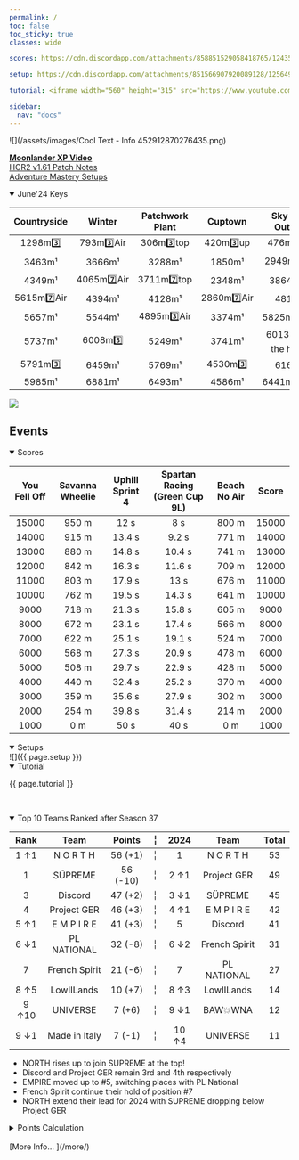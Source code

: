 ```yaml
---
permalink: /
toc: false
toc_sticky: true
classes: wide

scores: https://cdn.discordapp.com/attachments/858851529058418765/1243547394797211688/IMG_5336.png

setup: https://cdn.discordapp.com/attachments/851566907920089128/1256497816751046656/Image.png?ex=6680fc48&is=667faac8&hm=625eb7cdebf38b16ab2a03fa5a4adecea416bab559bd0fcbc78b4314d11c2190&

tutorial: <iframe width="560" height="315" src="https://www.youtube.com/embed/jzHCg0_y6K0?si=PYQ_LXyo4RR6PaR5&amp;start=295" title="YouTube video player" frameborder="0" allow="accelerometer; autoplay; clipboard-write; encrypted-media; gyroscope; picture-in-picture; web-share" referrerpolicy="strict-origin-when-cross-origin" allowfullscreen></iframe>

sidebar:
  nav: "docs"
---
```

![](/assets/images/Cool Text - Info 452912870276435.png)  

<!--
![](https://cdn.discordapp.com/attachments/806343355264401478/848994894865104896/cooltext385495335534000.png)  

<details  markdown="block">
  <summary>
    Table of contents
  </summary>
  {: .text-delta }
1. TOC
{:toc} 
</details> -->  

[**Moonlander XP Video**](http://www.youtube.com/watch?v=ATDNgvF0XhQ)  
[HCR2 v1.61 Patch Notes](https://fingersoft.com/news/2024/05/20/patch-notes-hcr2-v1-61-0/)  
[Adventure Mastery Setups](https://reference.hcr2info.com/more/#adventures)  

	
<details  markdown="block" open>
  <summary> 
   June'24 Keys
  </summary>  

**Countryside** | **Winter** | **Patchwork Plant** | **Cuptown** | **Sky Rock Outpost**
:--: | :--: | :--: | :--: | :--:
1298m3️⃣  | 793m3️⃣Air  | 306m3️⃣top  | 420m3️⃣up  | 476m3️⃣top 
 3463m¹  |  3666m¹  |  3288m¹  |  1850m¹  |  2949m7️⃣top 
 4349m¹  |  4065m7️⃣Air  |  3711m7️⃣top  |  2348m¹  |  3864m¹Air 
 5615m7️⃣Air  |  4394m¹  |  4128m¹  |  2860m7️⃣Air  |  4810m¹ 
 5657m¹  |  5544m¹  |  4895m3️⃣Air  |  3374m¹  |  5825m¹below 
 5737m¹  |  6008m3️⃣  |  5249m¹  |  3741m¹  |  6013m3️⃣on the house 
 5791m3️⃣  |  6459m¹  |  5769m¹  |  4530m3️⃣  |  6167m¹ 
 5985m¹ |  6881m¹ |  6493m¹ |  4586m¹ |  6441m¹below
	
![](https://cdn.discordapp.com/attachments/1124712591848112238/1246471759629127721/222.png?ex=665c82c9&is=665b3149&hm=ec98a2a0dee36289cea39046bca0e706b957c7eef3734038b18a8ce78ca7a123&)
  
</details>  

## Events  

<details  markdown="block" open>
  <summary> 
   Scores
  </summary>  
	
You Fell Off | Savanna Wheelie | Uphill Sprint 4 | Spartan Racing (Green Cup 9L) | Beach No Air | Score  
:--: | :--: | :--: | :--: | :--:  | :--:   
15000 | 950 m | 12 s | 8 s | 800 m | 15000  
14000 | 915 m | 13.4 s | 9.2 s | 771 m | 14000  
13000 | 880 m | 14.8 s | 10.4 s | 741 m | 13000  
12000 | 842 m | 16.3 s | 11.6 s | 709 m | 12000  
11000 | 803 m | 17.9 s | 13 s | 676 m | 11000  
10000 | 762 m | 19.5 s | 14.3 s | 641 m | 10000  
9000 | 718 m | 21.3 s | 15.8 s | 605 m | 9000  
8000 | 672 m | 23.1 s | 17.4 s | 566 m | 8000  
7000 | 622 m | 25.1 s | 19.1 s | 524 m | 7000  
6000 | 568 m | 27.3 s | 20.9 s | 478 m | 6000  
5000 | 508 m | 29.7 s | 22.9 s | 428 m | 5000  
4000 | 440 m | 32.4 s | 25.2 s | 370 m | 4000  
3000 | 359 m | 35.6 s | 27.9 s | 302 m | 3000  
2000 | 254 m | 39.8 s | 31.4 s | 214 m | 2000  
1000 | 0 m | 50 s | 40 s | 0 m | 1000  
  
<!-- ![]({{ page.scores }})  -->
  	
</details>  


<details  markdown="block" open>
  <summary> 
   Setups
  </summary>
![]({{ page.setup }})  

</details>

<details  markdown="block" open>
  <summary> 
   Tutorial
  </summary>

{{ page.tutorial }}  

&nbsp;
</details>


<details  markdown="block" open>
  <summary> 
   Top 10 Teams Ranked after Season 37
  </summary>

Rank | Team | Points |  ╎  | 2024 | Team | Total  
:--: | :--: | :--: | :--: | :--: | :--: | :--:  
1 ↑1 | N O R T H | 56 (+1) |  ╎  | 1 | N O R T H | 53  
1 | SÜPREME | 56 (-10) |  ╎  | 2  ↑1 | Project GER | 49  
3 | Discord | 47 (+2) |  ╎  | 3  ↓1 | SÜPREME | 45  
4 | Project GER | 46 (+3) |  ╎  | 4  ↑1 | E M P I R E | 42  
5 ↑1 | E M P I R E | 41 (+3) |  ╎  | 5 | Discord | 41  
6 ↓1 | PL NATIONAL | 32 (-8) |  ╎  | 6  ↓2 | French Spirit | 31  
7 | French Spirit | 21 (-6) |  ╎  | 7 | PL NATIONAL | 27  
8 ↑5 | LowIILands | 10 (+7) |  ╎  | 8  ↑3 | LowIILands | 14  
9 ↑10 | UNIVERSE | 7 (+6) |  ╎  | 9  ↓1 | BAW💥WNA | 12  
9 ↓1 | Made in Italy | 7 (-1) |  ╎  | 10  ↑4 | UNIVERSE | 11  

- NORTH rises up to join SUPREME at the top!
- Discord and Project GER remain 3rd and 4th respectively
- EMPIRE moved up to #5, switching places with PL National
- French Spirit continue their hold of position #7
- NORTH extend their lead for 2024 with SUPREME dropping below Project GER
  
<details markdown="block" >  
  <summary>  
      Points Calculation  
  </summary>  
  
{% capture notice-3 %}	
One season of ~15 matches is just not enough to determine the best HCR2 team.  So I came up with a simple method that takes into account placings from previous seasons.  This should provide a more stable and accurate ranking.  Teams do change over time, so I felt that placings in previous seasons should be less relevant as time passes by (this is not applied for the calendar year total where each prior month in the year is given the same number of points as the most recent season.)
- **Most recent season**: 1st=12 points, 2nd=11 points, 3rd=10 points, … 12th = 1 point
- **Previous season**: 1st=11 points, 2nd=10 points, 3rd=9points, … 11th = 1 point
- **Two seasons ago**: 1st=10 points, 2nd=9 points, 3rd=8points, … 10th = 1 point
I.e. reducing by 1 point the value of each placement for every previous season.  Accordingly, seasons played more than a year ago will not count.
	
In table format: Points awarded according to final placement in previous seasons, where 0 was the final ranks in the last full season,  -1 is one season before, etc. 
```
Season ┃  1  2  3  4  5  6  7  8  9 10 11 12
━━━━━━━╋━━━━━━━━━━━━━━━━━━━━━━━━━━━━━━━━━━━━━
   0   ┃ 12 11 10  9  8  7  6  5  4  3  2  1
  -1   ┃ 11 10  9  8  7  6  5  4  3  2  1
  -2   ┃ 10  9  8  7  6  5  4  3  2  1
  -3   ┃  9  8  7  6  5  4  3  2  1
  -4   ┃  8  7  6  5  4  3  2  1
  -5   ┃  7  6  5  4  3  2  1
  -6   ┃  6  5  4  3  2  1
  -7   ┃  5  4  3  2  1
  -8   ┃  4  3  2  1
  -9   ┃  3  2  1
  -10  ┃  2  1
  -11  ┃  1
```
{% endcapture %}

<div class="notice">{{ notice-3 | markdownify }}</div>

 </details>  
&nbsp;  
</details> 
[More Info… ](/more/)
